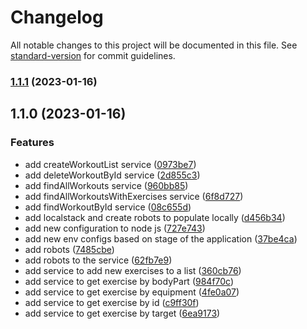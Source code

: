 # Changelog

All notable changes to this project will be documented in this file. See [standard-version](https://github.com/conventional-changelog/standard-version) for commit guidelines.

### [1.1.1](https://github.com/thiagoadsix/pump/compare/v1.1.0...v1.1.1) (2023-01-16)

## 1.1.0 (2023-01-16)


### Features

* add createWorkoutList service ([0973be7](https://github.com/thiagoadsix/pump/commit/0973be703f360dba2ec440c3fc11f20d7fe8d73e))
* add deleteWorkoutById service ([2d855c3](https://github.com/thiagoadsix/pump/commit/2d855c3b7152ad493b51853d9f31d4a7cca0a2ca))
* add findAllWorkouts service ([960bb85](https://github.com/thiagoadsix/pump/commit/960bb8557c2a4de173e663d04a5b9f422326904d))
* add findAllWorkoutsWithExercises service ([6f8d727](https://github.com/thiagoadsix/pump/commit/6f8d7273e26fb83bed87ba8c4a1924c8683aa779))
* add findWorkoutById service ([08c655d](https://github.com/thiagoadsix/pump/commit/08c655df9c6c388a2a23acc352034ea269a4e3e8))
* add localstack and create robots to populate locally ([d456b34](https://github.com/thiagoadsix/pump/commit/d456b34cfbe9558654d491e0df5176419f9e5967))
* add new configuration to node js ([727e743](https://github.com/thiagoadsix/pump/commit/727e743ca57b87dd3b84a2409bbe59ac1ec17e5d))
* add new env configs based on stage of the application ([37be4ca](https://github.com/thiagoadsix/pump/commit/37be4ca03fe822e2ecffeb480a1b9eafb8a880ad))
* add robots ([7485cbe](https://github.com/thiagoadsix/pump/commit/7485cbe9ea7d9acfca3bca067fdec4a234774e80))
* add robots to the service ([62fb7e9](https://github.com/thiagoadsix/pump/commit/62fb7e90e78004cf77863a215028f1fc75a8df1d))
* add service to add new exercises to a list ([360cb76](https://github.com/thiagoadsix/pump/commit/360cb76b9dd127620b3a93ed79e495b4ef04143d))
* add service to get exercise by bodyPart ([984f70c](https://github.com/thiagoadsix/pump/commit/984f70c29f1f8740d8df94f50f2447277727649c))
* add service to get exercise by equipment ([4fe0a07](https://github.com/thiagoadsix/pump/commit/4fe0a07ff4265f5ce774c8f3f87fea93254b1d8f))
* add service to get exercise by id ([c9ff30f](https://github.com/thiagoadsix/pump/commit/c9ff30f7e73297d3d2da48f7caea583e1db18370))
* add service to get exercise by target ([6ea9173](https://github.com/thiagoadsix/pump/commit/6ea91735f4371189fbdac6925c8d3e1cb8d33ba3))
